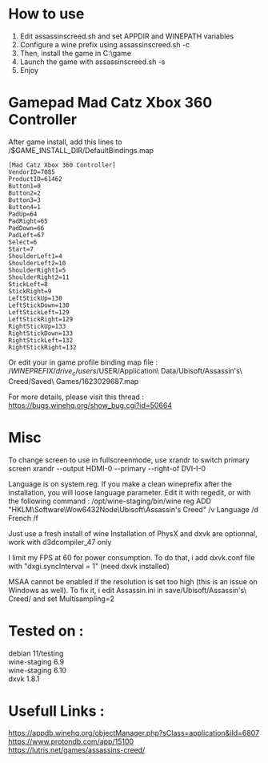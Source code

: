 # How to use

1) Edit assassinscreed.sh and set APPDIR and WINEPATH variables
2) Configure a wine prefix using assassinscreed.sh -c
3) Then, install the game in C:\game
4) Launch the game with assassinscreed.sh -s
5) Enjoy

# Gamepad Mad Catz Xbox 360 Controller

After game install, add this lines to /$GAME_INSTALL_DIR/DefaultBindings.map
```
[Mad Catz Xbox 360 Controller]
VendorID=7085
ProductID=61462
Button1=0
Button2=2
Button3=3
Button4=1
PadUp=64
PadRight=65
PadDown=66
PadLeft=67
Select=6
Start=7
ShoulderLeft1=4
ShoulderLeft2=10
ShoulderRight1=5
ShoulderRight2=11
StickLeft=8
StickRight=9
LeftStickUp=130
LeftStickDown=130
LeftStickLeft=129
LeftStickRight=129
RightStickUp=133
RightStickDown=133
RightStickLeft=132
RightStickRight=132
```
Or edit your in game profile binding map file :
/$WINEPREFIX/drive_c/users/$USER/Application\ Data/Ubisoft/Assassin\'s\ Creed/Saved\ Games/1623029687.map

For more details, please visit this thread : https://bugs.winehq.org/show_bug.cgi?id=50664



# Misc

To change screen to use in fullscreenmode, use xrandr to switch primary screen
  xrandr --output HDMI-0 --primary --right-of DVI-I-0

Language is on system.reg. If you make a clean wineprefix after the installation, you will loose language parameter. Edit it with regedit, or with the following command :
/opt/wine-staging/bin/wine reg ADD "HKLM\Software\Wow6432Node\Ubisoft\Assassin's Creed" /v Language /d French /f

Just use a fresh install of wine
Installation of PhysX and dxvk are optionnal, work with d3dcompiler_47 only

I limit my FPS at 60 for power consumption. To do that, i add dxvk.conf file with "dxgi.syncInterval = 1" (need dxvk installed)

MSAA cannot be enabled if the resolution is set too high (this is an issue on Windows as well). To fix it, i edit Assassin.ini  in save/Ubisoft/Assassin\'s\ Creed/ and set Multisampling=2

# Tested on :

debian 11/testing \
wine-staging 6.9 \
wine-staging 6.10 \
dxvk 1.8.1

# Usefull Links :

https://appdb.winehq.org/objectManager.php?sClass=application&iId=6807 \
https://www.protondb.com/app/15100 \
https://lutris.net/games/assassins-creed/
